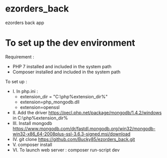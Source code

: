 # ezorders_back
ezorders back app

# To set up the dev environment 
Requirement : 
  - PHP 7 installed and included in the system path
  - Composer installed and included in the system path
  
 To set up : 
  - I. In php.ini :
      - extension_dir = "C:\php\%extension_dir%\"
      - extension=php_mongodb.dll
      - extension=openssl
  - II. Add the driver https://pecl.php.net/package/mongodb/1.4.2/windows in C:\php\%extension_dir%
  - III. Install mongodb https://www.mongodb.com/dr/fastdl.mongodb.org/win32/mongodb-win32-x86_64-2008plus-ssl-3.6.3-signed.msi/download
  - IV. git clone https://github.com/Bucky85/ezorders_back.git
  - V. composer install
  - VI. To launch web server : composer run-script dev
